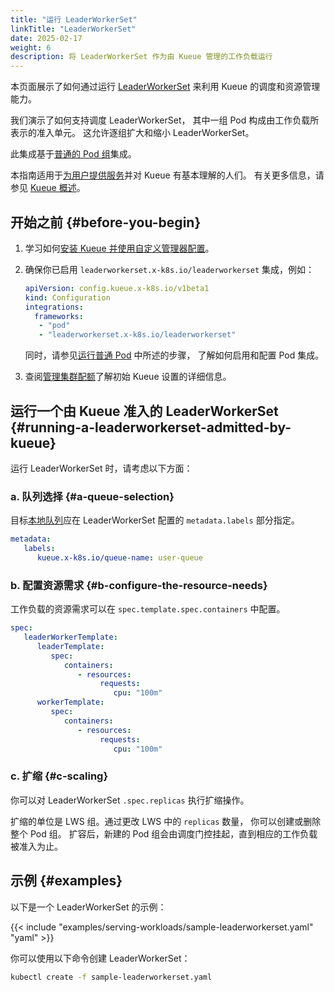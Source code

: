 ```yaml
---
title: "运行 LeaderWorkerSet"
linkTitle: "LeaderWorkerSet"
date: 2025-02-17
weight: 6
description: 将 LeaderWorkerSet 作为由 Kueue 管理的工作负载运行
---
```


本页面展示了如何通过运行 [LeaderWorkerSet](https://github.com/kubernetes-sigs/lws)
来利用 Kueue 的调度和资源管理能力。

我们演示了如何支持调度 LeaderWorkerSet，
其中一组 Pod 构成由工作负载所表示的准入单元。
这允许逐组扩大和缩小 LeaderWorkerSet。

此集成基于[普通的 Pod 组](https://kueue.sigs.k8s.io/docs/tasks/run/plain_pods/)集成。

本指南适用于[为用户提供服务](/zh-CN/docs/tasks#serving-user)并对 Kueue 有基本理解的人们。
有关更多信息，请参见 [Kueue 概述](/zh-CN/docs/overview)。

## 开始之前 {#before-you-begin}

1. 学习如何[安装 Kueue 并使用自定义管理器配置](/zh-CN/docs/installation/#install-a-custom-configured-released-version)。

2. 确保你已启用 `leaderworkerset.x-k8s.io/leaderworkerset` 集成，例如：
   ```yaml
   apiVersion: config.kueue.x-k8s.io/v1beta1
   kind: Configuration
   integrations:
     frameworks:
      - "pod"
      - "leaderworkerset.x-k8s.io/leaderworkerset"
   ```
   同时，请参见[运行普通 Pod](/zh-CN/docs/tasks/run/plain_pods/#before-you-begin) 中所述的步骤，
   了解如何启用和配置 Pod 集成。

3. 查阅[管理集群配额](/zh-CN/docs/tasks/manage/administer_cluster_quotas)了解初始 Kueue 设置的详细信息。

## 运行一个由 Kueue 准入的 LeaderWorkerSet {#running-a-leaderworkerset-admitted-by-kueue}

运行 LeaderWorkerSet 时，请考虑以下方面：

### a. 队列选择 {#a-queue-selection}

目标[本地队列](/zh-CN/docs/concepts/local_queue)应在 LeaderWorkerSet 配置的 `metadata.labels` 部分指定。

```yaml
metadata:
   labels:
      kueue.x-k8s.io/queue-name: user-queue
```

### b. 配置资源需求 {#b-configure-the-resource-needs}
工作负载的资源需求可以在 `spec.template.spec.containers` 中配置。

```yaml
spec:
   leaderWorkerTemplate:
      leaderTemplate:
         spec:
            containers:
               - resources:
                    requests:
                       cpu: "100m"
      workerTemplate:
         spec:
            containers:
               - resources:
                    requests:
                       cpu: "100m"
```

### c. 扩缩 {#c-scaling}

你可以对 LeaderWorkerSet `.spec.replicas` 执行扩缩操作。

扩缩的单位是 LWS 组。通过更改 LWS 中的 `replicas` 数量，
你可以创建或删除整个 Pod 组。
扩容后，新建的 Pod 组会由调度门控挂起，直到相应的工作负载被准入为止。

## 示例 {#examples}
以下是一个 LeaderWorkerSet 的示例：

{{< include "examples/serving-workloads/sample-leaderworkerset.yaml" "yaml" >}}

你可以使用以下命令创建 LeaderWorkerSet：

```sh
kubectl create -f sample-leaderworkerset.yaml
```
